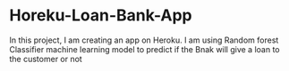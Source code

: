 # Horeku-Loan-Bank-App
In this project, I am creating an app on Heroku. I am using Random forest Classifier machine learning model to
predict if the Bnak will give a loan to the customer or not
